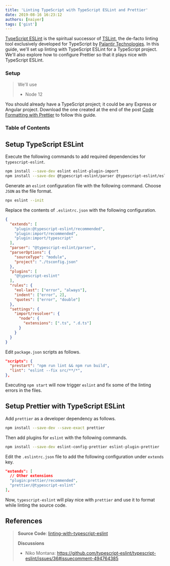 ```yaml
---
title: 'Linting TypeScript with TypeScript ESLint and Prettier'
date: 2019-08-16 16:23:12
authors: [naiyer]
tags: ['gist']
---
```


[TypeScript ESLint](https://github.com/typescript-eslint/typescript-eslint) is the spiritual successor of [TSLint](https://github.com/palantir/tslint), the de-facto linting tool exclusively developed for TypeScript by [Palantir Technologies](https://palantir.com/). In this guide, we'll set up linting with TypeScript ESLint for a TypeScript project. We'll also explore how to configure Prettier so that it plays nice with TypeScript ESLint.

### Setup

> We'll use
> - Node 12

You should already have a TypeScript project; it could be any Express or Angular project. Download the one created at the end of the post [Code Formatting with Prettier](/blog/2019/04/20/code-formatting-with-prettier) to follow this guide.

### Table of Contents

## Setup TypeScript ESLint

Execute the following commands to add required dependencies for `typescript-eslint`.

```bash
npm install --save-dev eslint eslint-plugin-import 
npm install --save-dev @typescript-eslint/parser @typescript-eslint/eslint-plugin 
```

Generate an `eslint` configuration file with the following command. Choose `JSON` as the file format.

```bash
npx eslint --init
```

Replace the contents of `.eslintrc.json` with the following configuration.

```json
{
  "extends": [
    "plugin:@typescript-eslint/recommended",
    "plugin:import/recommended",
    "plugin:import/typescript"
  ],
  "parser": "@typescript-eslint/parser",
  "parserOptions": {
    "sourceType": "module",
    "project": "./tsconfig.json"
  },
  "plugins": [
    "@typescript-eslint"
  ],
  "rules": {
    "eol-last": ["error", "always"],
    "indent": ["error", 2],
    "quotes": ["error", "double"]
  },
  "settings": {
    "import/resolver": {
      "node": {
        "extensions": [".ts", ".d.ts"]
      }
    }
  }
}
```

Edit `package.json` scripts as follows.

```json
"scripts": {
  "prestart": "npm run lint && npm run build",
  "lint": "eslint --fix src/**/*",
},
```

Executing `npm start` will now trigger `eslint` and fix some of the linting errors in the files.

## Setup Prettier with TypeScript ESLint

Add `prettier` as a developer dependency as follows.

```bash
npm install --save-dev --save-exact prettier
```

Then add plugins for `eslint` with the following commands.

```bash
npm install --save-dev eslint-config-prettier eslint-plugin-prettier
```

Edit the `.eslintrc.json` file to add the following configuration under `extends` key.

```json
"extends": [
  // Other extensions
  "plugin:prettier/recommended",
  "prettier/@typescript-eslint"
],
```

Now, `typescript-eslint` will play nice with `prettier` and use it to format while linting the source code.

## References

> **Source Code**: [linting-with-typescript-eslint](https://gitlab.com/mflash/guides/nodejs/express-postgres-api/tree/typescript-eslint)
> 
> **Discussions**
> - Niko Montana: <https://github.com/typescript-eslint/typescript-eslint/issues/36#issuecomment-494764385>
